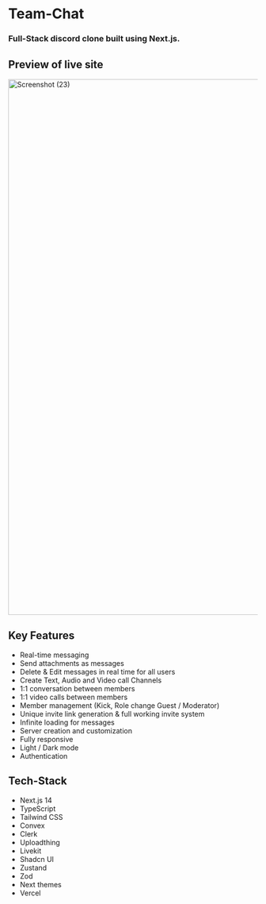 # Team-Chat

### Full-Stack discord clone built using Next.js.

## Preview of live site

<img width="1920" height="1080" alt="Screenshot (23)" src="https://github.com/user-attachments/assets/7962483b-1078-4995-b03e-7468dee51ca9" />

## Key Features

- Real-time messaging
- Send attachments as messages
- Delete & Edit messages in real time for all users
- Create Text, Audio and Video call Channels
- 1:1 conversation between members
- 1:1 video calls between members
- Member management (Kick, Role change Guest / Moderator)
- Unique invite link generation & full working invite system
- Infinite loading for messages
- Server creation and customization
- Fully responsive
- Light / Dark mode
- Authentication

## Tech-Stack

- Next.js 14
- TypeScript
- Tailwind CSS
- Convex
- Clerk
- Uploadthing
- Livekit
- Shadcn UI
- Zustand
- Zod
- Next themes
- Vercel

